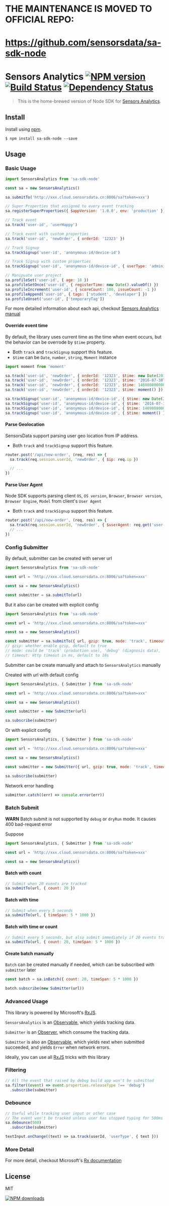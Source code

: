 # THE MAINTENANCE IS MOVED TO OFFICIAL REPO:
# https://github.com/sensorsdata/sa-sdk-node

Sensors Analytics  [![NPM version][npm-image]][npm-url] [![Build Status][ci-image]][ci-url] [![Dependency Status][depstat-image]][depstat-url]
==============================

> This is the home-brewed version of Node SDK for [Sensors Analytics].

## Install

Install using [npm][npm-url].

    $ npm install sa-sdk-node --save

## Usage

### Basic Usage

```js
import SensorsAnalytics from 'sa-sdk-node'

const sa = new SensorsAnalytics()

sa.submitTo('http://xxx.cloud.sensorsdata.cn:8006/sa?token=xxx')

// Super Properties that assigned to every event tracking
sa.registerSuperProperties({ $appVersion: '1.0.0', env: 'production' })

// Track event
sa.track('user-id', 'userHappy')

// Track event with custom properties
sa.track('user-id', 'newOrder', { orderId: '12323' })

// Track Signup
sa.trackSignup('user-id', 'anonymous-id/device-id')

// Track Signup with custom properties
sa.trackSignup('user-id', 'anonymous-id/device-id', { userType: 'administrator' })

// Manipuate user project
sa.profileSet('user-id', { age: 18 })
sa.profileSetOnce('user-id', { registerTime: new Date().valueOf() })
sa.profileIncrement('user-id', { scoreCount: 100, issueCount: -1 })
sa.profileAppend('user-id', { tags: ['student', 'developer'] })
sa.profileUnset('user-id', ['temporaryTag'])

```
For more detailed information about each api, checkout [Sensors Analytics manual]

#### Override event time

By default, the library uses current time as the time when event occurs,
but the behavior can be overrode by `$time` property.

* Both `track` and `trackSignup` support this feature.
* `$time` can be `Date`, `number`, `string`, `Moment` instance

```js
import moment from 'moment'

sa.track('user-id', 'newOrder', { orderId: '12323', $time: new Date(2016,7,30) })
sa.track('user-id', 'newOrder', { orderId: '12323', $time: '2016-07-30T00:00:00+08:00' })
sa.track('user-id', 'newOrder', { orderId: '12323', $time: 1469808000000 })
sa.track('user-id', 'newOrder', { orderId: '12323', $time: moment() })

sa.trackSignup('user-id', 'anonymous-id/device-id', { $time: new Date(2016,7,30) })
sa.trackSignup('user-id', 'anonymous-id/device-id', { $time: '2016-07-30T00:00:00+08:00' })
sa.trackSignup('user-id', 'anonymous-id/device-id', { $time: 1469808000000 })
sa.trackSignup('user-id', 'anonymous-id/device-id', { $time: moment() })
```

#### Parse Geolocation

SensorsData support parsing user geo location from IP address.

* Both `track` and `trackSignup` support this feature.

```js
router.post('/api/new-order', (req, res) => {
  sa.track(req.session.userId, 'newOrder', { $ip: req.ip })

  // ...
})
```

#### Parse User Agent

Node SDK supports parsing client `OS`, `OS version`, `Browser`, `Browser version`, `Browser Engine`, `Model` from client's `User Agent`

* Both `track` and `trackSignup` support this feature.

```js
router.post('/api/new-order', (req, res) => {
  sa.track(req.session.userId, 'newOrder', { $userAgent: req.get('user-agent') })
  // ...
})
```

### Config Submitter

By default, submitter can be created with server url
```js
import SensorsAnalytics from 'sa-sdk-node'

const url = 'http://xxx.cloud.sensorsdata.cn:8006/sa?token=xxx'

const sa = new SensorsAnalytics()

const submitter = sa.submitTo(url)
```

But it also can be created with explicit config

```js
import SensorsAnalytics from 'sa-sdk-node'

const url = 'http://xxx.cloud.sensorsdata.cn:8006/sa?token=xxx'

const sa = new SensorsAnalytics()

const submitter = sa.submitTo({ url, gzip: true, mode: 'track', timeout: 10 * 1000 })
// gzip: whether enable gzip, default to true
// mode: could be 'track' (production use), 'debug' (diagnosis data), 'dryRun' (diagnosis with no data recorded), default to track
// timeout: Http timeout in ms, default to 10s
```

Submitter can be create manually and attach to `SensorsAnalytics` manually

Created with url with default config

```js
import SensorsAnalytics, { Submitter } from 'sa-sdk-node'

const url = 'http://xxx.cloud.sensorsdata.cn:8006/sa?token=xxx'

const sa = new SensorsAnalytics()

const submitter = new Submitter(url)

sa.subscribe(submitter)
```
Or with explicit config

```js
import SensorsAnalytics, { Submitter } from 'sa-sdk-node'

const url = 'http://xxx.cloud.sensorsdata.cn:8006/sa?token=xxx'

const sa = new SensorsAnalytics()

const submitter = new Submitter({ url, gzip: true, mode: 'track', timeout: 10 * 1000 })

sa.subscribe(submitter)
```

Network error handling

```js
submitter.catch((err) => console.error(err))
```

### Batch Submit

**WARN** Batch submit is not supported by `debug` or `dryRun` mode. It causes 400 bad-request error

Suppose

```js
import SensorsAnalytics, { Submitter } from 'sa-sdk-node'

const url = 'http://xxx.cloud.sensorsdata.cn:8006/sa?token=xxx'

const sa = new SensorsAnalytics()
```

#### Batch with count
```js
// Submit when 20 events are tracked
sa.submitTo(url, { count: 20 })
```

#### Batch with time
```js
// Submit when every 5 seconds
sa.submitTo(url, { timeSpan: 5 * 1000 })
```

#### Batch with time or count
```js
// Submit every 5 seconds, but also submit immediately if 20 events tracked
sa.submitTo(url, { count: 20, timeSpan: 5 * 1000 })
```

#### Create batch manually

`Batch` can be created manually if needed, which can be subscribed with `submitter` later

```js
const batch = sa.inBatch({ count: 20, timeSpan: 5 * 1000 })

batch.subscribe(new Submitter(url))
```

### Advanced Usage

This library is powered by Microsoft's [RxJS].

`SensorsAnalytics` is an [Observable], which yields tracking data.

`Submitter` is an [Observer], which consume the tracking data.

`Submitter` is also an [Observable], which yields next when submitted succeeded, and yields `Error` when network errors.

Ideally, you can use all [RxJS] tricks with this library

### Filtering
```js
// All the event that raised by debug build app won't be submitted
sa.filter((event) => event.properties.releaseType !== 'debug')
  .subscribe(submitter)
```

### Debounce
```js
// Useful while tracking user input or other case
// The event won't be tracked unless user has stopped typing for 500ms
sa.debounce(500)
  .subscribe(submitter)

textInput.onChange((text) => sa.track(userId, 'userType', { text }))
```

### More Detail

For more detail, checkout Microsoft's [Rx documentation]

## License
MIT

[![NPM downloads][npm-downloads]][npm-url]

[homepage]: https://github.com/timnew/sa-sdk-node

[npm-url]: https://npmjs.org/package/sa-sdk-node
[npm-image]: http://img.shields.io/npm/v/sa-sdk-node.svg?style=flat
[npm-downloads]: http://img.shields.io/npm/dm/sa-sdk-node.svg?style=flat

[ci-url]: https://travis-ci.org/timnew/sa-sdk-node/
[ci-image]: https://img.shields.io/travis/timnew/sa-sdk-node.svg?style=flat

[depstat-url]: https://gemnasium.com/timnew/sa-sdk-node
[depstat-image]: http://img.shields.io/gemnasium/timnew/sa-sdk-node.svg?style=flat

[Sensors Analytics]: http://sensorsdata.cn/
[Sensors Analytics manual]: http://sensorsdata.cn/manual/index.html
[RxJS]: https://github.com/Reactive-Extensions/RxJS
[Observable]: https://github.com/Reactive-Extensions/RxJS/blob/master/doc/api/core/observable.md
[Observer]: https://github.com/Reactive-Extensions/RxJS/blob/master/doc/api/core/observer.md
[Rx documentation]: https://github.com/Reactive-Extensions/RxJS/tree/master/doc
